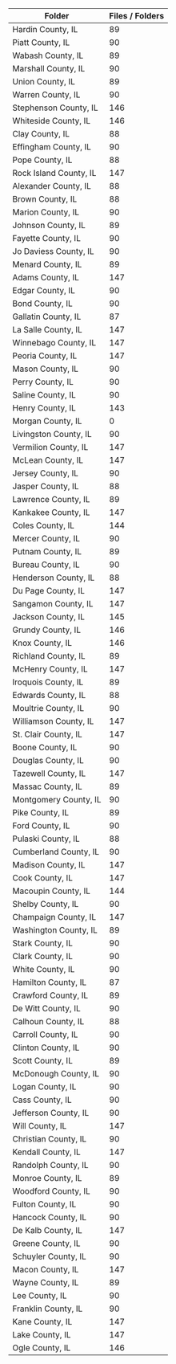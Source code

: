| Folder                 |   Files / Folders |
|------------------------|-------------------|
| Hardin County, IL      |                89 |
| Piatt County, IL       |                90 |
| Wabash County, IL      |                89 |
| Marshall County, IL    |                90 |
| Union County, IL       |                89 |
| Warren County, IL      |                90 |
| Stephenson County, IL  |               146 |
| Whiteside County, IL   |               146 |
| Clay County, IL        |                88 |
| Effingham County, IL   |                90 |
| Pope County, IL        |                88 |
| Rock Island County, IL |               147 |
| Alexander County, IL   |                88 |
| Brown County, IL       |                88 |
| Marion County, IL      |                90 |
| Johnson County, IL     |                89 |
| Fayette County, IL     |                90 |
| Jo Daviess County, IL  |                90 |
| Menard County, IL      |                89 |
| Adams County, IL       |               147 |
| Edgar County, IL       |                90 |
| Bond County, IL        |                90 |
| Gallatin County, IL    |                87 |
| La Salle County, IL    |               147 |
| Winnebago County, IL   |               147 |
| Peoria County, IL      |               147 |
| Mason County, IL       |                90 |
| Perry County, IL       |                90 |
| Saline County, IL      |                90 |
| Henry County, IL       |               143 |
| Morgan County, IL      |                 0 |
| Livingston County, IL  |                90 |
| Vermilion County, IL   |               147 |
| McLean County, IL      |               147 |
| Jersey County, IL      |                90 |
| Jasper County, IL      |                88 |
| Lawrence County, IL    |                89 |
| Kankakee County, IL    |               147 |
| Coles County, IL       |               144 |
| Mercer County, IL      |                90 |
| Putnam County, IL      |                89 |
| Bureau County, IL      |                90 |
| Henderson County, IL   |                88 |
| Du Page County, IL     |               147 |
| Sangamon County, IL    |               147 |
| Jackson County, IL     |               145 |
| Grundy County, IL      |               146 |
| Knox County, IL        |               146 |
| Richland County, IL    |                89 |
| McHenry County, IL     |               147 |
| Iroquois County, IL    |                89 |
| Edwards County, IL     |                88 |
| Moultrie County, IL    |                90 |
| Williamson County, IL  |               147 |
| St. Clair County, IL   |               147 |
| Boone County, IL       |                90 |
| Douglas County, IL     |                90 |
| Tazewell County, IL    |               147 |
| Massac County, IL      |                89 |
| Montgomery County, IL  |                90 |
| Pike County, IL        |                89 |
| Ford County, IL        |                90 |
| Pulaski County, IL     |                88 |
| Cumberland County, IL  |                90 |
| Madison County, IL     |               147 |
| Cook County, IL        |               147 |
| Macoupin County, IL    |               144 |
| Shelby County, IL      |                90 |
| Champaign County, IL   |               147 |
| Washington County, IL  |                89 |
| Stark County, IL       |                90 |
| Clark County, IL       |                90 |
| White County, IL       |                90 |
| Hamilton County, IL    |                87 |
| Crawford County, IL    |                89 |
| De Witt County, IL     |                90 |
| Calhoun County, IL     |                88 |
| Carroll County, IL     |                90 |
| Clinton County, IL     |                90 |
| Scott County, IL       |                89 |
| McDonough County, IL   |                90 |
| Logan County, IL       |                90 |
| Cass County, IL        |                90 |
| Jefferson County, IL   |                90 |
| Will County, IL        |               147 |
| Christian County, IL   |                90 |
| Kendall County, IL     |               147 |
| Randolph County, IL    |                90 |
| Monroe County, IL      |                89 |
| Woodford County, IL    |                90 |
| Fulton County, IL      |                90 |
| Hancock County, IL     |                90 |
| De Kalb County, IL     |               147 |
| Greene County, IL      |                90 |
| Schuyler County, IL    |                90 |
| Macon County, IL       |               147 |
| Wayne County, IL       |                89 |
| Lee County, IL         |                90 |
| Franklin County, IL    |                90 |
| Kane County, IL        |               147 |
| Lake County, IL        |               147 |
| Ogle County, IL        |               146 |